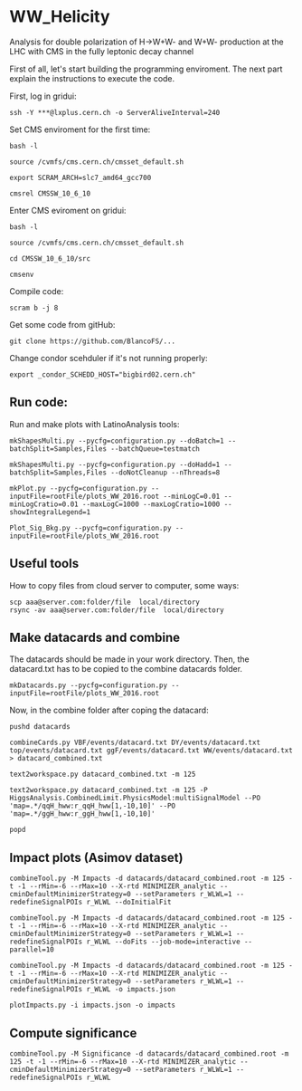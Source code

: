 # WW_Helicity
Analysis for double polarization of H->W+W- and W+W- production at the LHC with CMS in the fully leptonic decay channel


First of all, let's start building the programming enviroment. The next part explain the instructions to execute the code. 

First, log in gridui:

```ssh -Y ***@lxplus.cern.ch -o ServerAliveInterval=240```


Set CMS enviroment for the first time:

```
bash -l

source /cvmfs/cms.cern.ch/cmsset_default.sh

export SCRAM_ARCH=slc7_amd64_gcc700

cmsrel CMSSW_10_6_10
```


Enter CMS eviroment on gridui:

```
bash -l

source /cvmfs/cms.cern.ch/cmsset_default.sh

cd CMSSW_10_6_10/src

cmsenv
```

Compile code:

```scram b -j 8```


Get some code from gitHub:

```git clone https://github.com/BlancoFS/...```


Change condor scehduler if it's not running properly: 

```
export _condor_SCHEDD_HOST="bigbird02.cern.ch"
```


## Run code:


Run and make plots with LatinoAnalysis tools:

```
mkShapesMulti.py --pycfg=configuration.py --doBatch=1 --batchSplit=Samples,Files --batchQueue=testmatch

mkShapesMulti.py --pycfg=configuration.py --doHadd=1 --batchSplit=Samples,Files --doNotCleanup --nThreads=8

mkPlot.py --pycfg=configuration.py --inputFile=rootFile/plots_WW_2016.root --minLogC=0.01 --minLogCratio=0.01 --maxLogC=1000 --maxLogCratio=1000 --showIntegralLegend=1

Plot_Sig_Bkg.py --pycfg=configuration.py --inputFile=rootFile/plots_WW_2016.root

```

## Useful tools

How to copy files from cloud server to computer, some ways:

```
scp aaa@server.com:folder/file  local/directory
rsync -av aaa@server.com:folder/file  local/directory
```

## Make datacards and combine 

The datacards should be made in your work directory. Then, the datacard.txt has to be copied to the combine datacards folder.

```
mkDatacards.py --pycfg=configuration.py --inputFile=rootFile/plots_WW_2016.root
```

Now, in the combine folder after coping the datacard:

```
pushd datacards

combineCards.py VBF/events/datacard.txt DY/events/datacard.txt top/events/datacard.txt ggF/events/datacard.txt WW/events/datacard.txt > datacard_combined.txt

text2workspace.py datacard_combined.txt -m 125

text2workspace.py datacard_combined.txt -m 125 -P HiggsAnalysis.CombinedLimit.PhysicsModel:multiSignalModel --PO 'map=.*/qqH_hww:r_qqH_hww[1,-10,10]' --PO 'map=.*/ggH_hww:r_ggH_hww[1,-10,10]'

popd
```

## Impact plots (Asimov dataset)

```
combineTool.py -M Impacts -d datacards/datacard_combined.root -m 125 -t -1 --rMin=-6 --rMax=10 --X-rtd MINIMIZER_analytic --cminDefaultMinimizerStrategy=0 --setParameters r_WLWL=1 --redefineSignalPOIs r_WLWL --doInitialFit 

combineTool.py -M Impacts -d datacards/datacard_combined.root -m 125 -t -1 --rMin=-6 --rMax=10 --X-rtd MINIMIZER_analytic --cminDefaultMinimizerStrategy=0 --setParameters r_WLWL=1 --redefineSignalPOIs r_WLWL --doFits --job-mode=interactive --parallel=10

combineTool.py -M Impacts -d datacards/datacard_combined.root -m 125 -t -1 --rMin=-6 --rMax=10 --X-rtd MINIMIZER_analytic --cminDefaultMinimizerStrategy=0 --setParameters r_WLWL=1 --redefineSignalPOIs r_WLWL -o impacts.json

plotImpacts.py -i impacts.json -o impacts
```

## Compute significance

```
combineTool.py -M Significance -d datacards/datacard_combined.root -m 125 -t -1 --rMin=-6 --rMax=10 --X-rtd MINIMIZER_analytic --cminDefaultMinimizerStrategy=0 --setParameters r_WLWL=1 --redefineSignalPOIs r_WLWL
```
